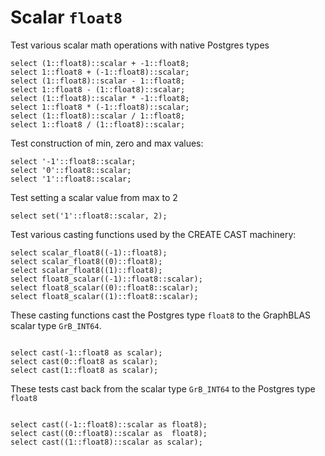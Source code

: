 # Scalar `float8`

Test various scalar math operations with native Postgres types
```
select (1::float8)::scalar + -1::float8;
select 1::float8 + (-1::float8)::scalar;
select (1::float8)::scalar - 1::float8;
select 1::float8 - (1::float8)::scalar;
select (1::float8)::scalar * -1::float8;
select 1::float8 * (-1::float8)::scalar;
select (1::float8)::scalar / 1::float8;
select 1::float8 / (1::float8)::scalar;

```
Test construction of min, zero and max values:
```
select '-1'::float8::scalar;
select '0'::float8::scalar;
select '1'::float8::scalar;

```
Test setting a scalar value from max to 2
```
select set('1'::float8::scalar, 2);

```
Test various casting functions used by the CREATE CAST machinery:
```
select scalar_float8((-1)::float8);
select scalar_float8((0)::float8);
select scalar_float8((1)::float8);
select float8_scalar((-1)::float8::scalar);
select float8_scalar((0)::float8::scalar);
select float8_scalar((1)::float8::scalar);

```
These casting functions cast the Postgres type `float8` to the
GraphBLAS scalar type `GrB_INT64`.
```

select cast(-1::float8 as scalar);
select cast(0::float8 as scalar);
select cast(1::float8 as scalar);

```
These tests cast back from the scalar type `GrB_INT64` to the
Postgres type `float8`
```

select cast((-1::float8)::scalar as float8);
select cast((0::float8)::scalar as  float8);
select cast((1::float8)::scalar as scalar);
```